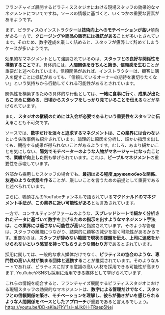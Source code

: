 
フランチャイズ展開するピラティススタジオにおける現場スタッフの効果的なマネジメントについてですね。ソースの情報に基づくと、いくつかの重要な要素があるようです。

まず、ピラティスのインストラクターは**技術向上へのモチベーションが高い**傾向がある一方で、**クロージングや商品の販売には抵抗がある**ことが多いとされています。そのため、数字達成を厳しく詰めると、スタッフが疲弊して辞めてしまうケースが多いようです。

効果的なマネジメントとして強調されているのは、**スタッフとの良好な関係性を構築すること**です。具体的には、**人間関係をきちんと築き、信頼感を生む**ことが重要だと述べられています。信頼関係があれば、インストラクターは、顧客に購入を促すことに抵抗があっても、「信頼しているオーナーの期待を裏切りたくない」という気持ちから行動してくれる可能性があるとされています。

関係性を構築するための具体的な行動としては、**一緒に食事に行く**、**成果が出たらこまめに褒める**、**日頃からスタッフをしっかり見ていることを伝える**などが挙げられています。

また、**スタジオの継続のためには入会が必要であるという重要性をスタッフに伝える**ことも不可欠です。

ソースでは、**数字だけを淡々と追求するマネジメントは、この業界には合わない**という失敗事例も紹介されています。論理的に原因を分析し、細かい指示を出しても、期待する成果が得られないことがあるようです。むしろ、あまり細かいことを気にしない、**陽気でモチベーターのような人物がマネージャーになったことで、業績が向上した**例も挙げられています。これは、**ピープルマネジメント**の重要性を示唆しています。

外部から採用したスタッフの場合でも、**最初はある程度 дружелюбноな関係、友達のような状態を作る**ことが、厳しいことを言うための前提として重要であると述べられています。

さらに、鴨頭さんのYouTubeチャンネルで語られている**マクドナルドのマネジメント手法が、この業界に近い可能性がある**とも言及されています。

一方で、コンサルティングファームのような、**スプレッドシートで細かく分析されたデータに基づいて数字を上げるための指示を出すようなマネジメント手法は、この業界には適さない可能性が高い**と指摘されています。そのような管理は、スタッフの離職につながり、結果的に顧客の減少を招く可能性があるからです。重要なのは、**スタッフが辞めない範囲で現状の課題を伝え、上司に迷惑をかけられないという感覚を持ってもらうような関わり方**であるとされています。

採用に関しては、一般的な求人媒体だけでなく、**ピラティスの協会のような、専門性の高い人材が集まる団体と連携する**ことが推奨されています。そのようなルートであれば、ピラティスに対する意識の高い人材を採用できる可能性が高まります. YouTubeやSNSも採用に活用できる媒体として挙げられています.

これらの情報を総合すると、フランチャイズ展開するピラティススタジオにおける現場スタッフの効果的なマネジメントは、**数字による管理だけでなく、スタッフとの信頼関係を築き、モチベーションを理解し、彼らが働きがいを感じられるような人間関係をベースとしたアプローチ**が重要であると言えるでしょう。
https://youtu.be/DD-aKiaJFhY?si=aLIk0H-TRaep5Nej
